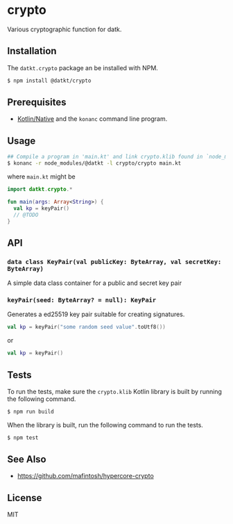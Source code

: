 crypto
======

Various cryptographic function for datk.

## Installation

The `datkt.crypto` package an be installed with NPM.

```sh
$ npm install @datkt/crypto
```

## Prerequisites

* [Kotlin/Native](https://github.com/JetBrains/kotlin-native) and the
  `konanc` command line program.

## Usage

```sh
## Compile a program in 'main.kt' and link crypto.klib found in `node_modules/`
$ konanc -r node_modules/@datkt -l crypto/crypto main.kt
```

where `main.kt` might be

```kotlin
import datkt.crypto.*

fun main(args: Array<String>) {
  val kp = keyPair()
  // @TODO
}
```

## API

### `data class KeyPair(val publicKey: ByteArray, val secretKey: ByteArray)`

A simple data class container for a public and secret key pair

### `keyPair(seed: ByteArray? = null): KeyPair`

Generates a ed25519 key pair suitable for creating signatures.

```kotlin
val kp = keyPair("some random seed value".toUtf8())
```

or

```kotlin
val kp = keyPair()
```

## Tests

To run the tests, make sure the `crypto.klib` Kotlin library is built by
running the following command.

```sh
$ npm run build
```

When the library is built, run the following command to run the tests.

```sh
$ npm test
```

## See Also

* https://github.com/mafintosh/hypercore-crypto

## License

MIT
